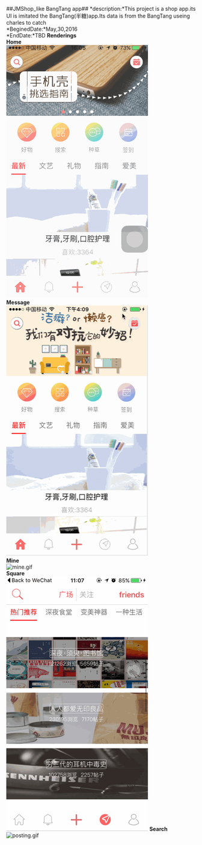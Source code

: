 ##JMShop_like BangTang app##
*description:*This project is a shop app.its UI is imitated the BangTang(半糖)app.Its data is from the BangTang useing charles to catch	
*BeginedDate:*May,30,2016	
*EndDate:*TBD 
**Renderings**  
**Home**  
![home.gif](https://github.com/Jimmy6464/JMShop_likeBangTang/blob/master/home.gif)  
**Message**  
![message.gif](https://github.com/Jimmy6464/JMShop_likeBangTang/blob/master/message.gif)  
**Mine**  
![mine.gif](https://github.com/Jimmy6464/JMShop_likeBangTang/blob/master/mine.gif)  
**Square**  
![comment.gif](https://github.com/Jimmy6464/JMShop_likeBangTang/blob/master/square.gif) 
**Search**  
![posting.gif](https://github.com/Jimmy6464/JMShop_likeBangTang/blob/master/search.gif)    

